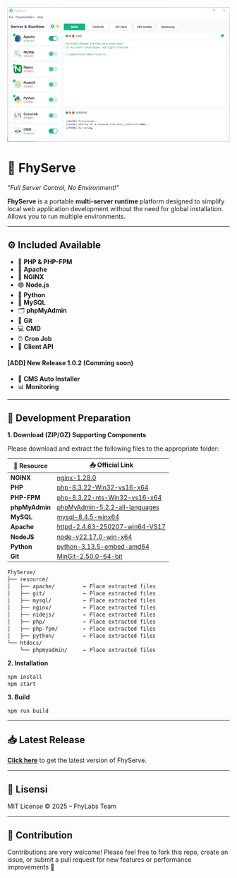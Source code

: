 <img src="./templates/images/s.jpg"/>

# 🚀 FhyServe

*"Full Server Control, No Environment!"*

**FhyServe** is a portable **multi-server runtime** platform designed to simplify local web application development without the need for global installation. Allows you to run multiple environments.

---

## ⚙️ Included Available

- 🐘 **PHP & PHP-FPM** 
- 🧰 **Apache**
- 🚀 **NGINX**
- 🟢 **Node.js**
- 🐍 **Python**
- 🐬 **MySQL**
- 🗂 **phpMyAdmin**
- 🐙 **Git**
- 💻 **CMD**
- ⏰ **Cron Job**
- 📡 **Client API**

#### [ADD] New Release 1.0.2 (Comming soon)

- 🧱 **CMS Auto Installer**
- 📊 **Monitoring**

---

## 🧰 Development Preparation

**1. Download (ZIP/GZ) Supporting Components**

Please download and extract the following files to the appropriate folder:

| 🔗 Resource     | 📥 Official Link |
|----------------|------------------|
| **NGINX**      | [nginx-1.28.0](https://nginx.org/en/download.html/) |
| **PHP**        | [php-8.3.22-Win32-vs16-x64](https://windows.php.net/downloads/releases/) |
| **PHP-FPM**     |[php-8.3.22-nts-Win32-vs16-x64](https://windows.php.net/download/) |
| **phpMyAdmin** | [phpMyAdmin-5.2.2-all-languages](https://www.phpmyadmin.net/downloads/) |
| **MySQL**      | [mysql-8.4.5-winx64](https://dev.mysql.com/downloads/mysql/) |
| **Apache**     | [httpd-2.4.63-250207-win64-VS17](https://www.apachelounge.com/download/) |
| **NodeJS**     | [node-v22.17.0-win-x64](https://nodejs.org/en/download) |
| **Python**     | [python-3.13.5-embed-amd64](https://www.python.org/downloads/windows/) |
| **Git**     | [MinGit-2.50.0-64-bit](https://github.com/git-for-windows/git/releases/tag/v2.50.0.windows.1) |

```
FhyServe/
├── resource/
│   ├── apache/			← Place extracted files
│   ├── git/			← Place extracted files
│   ├── mysql/			← Place extracted files
│   ├── nginx/			← Place extracted files
│   ├── nidejs/			← Place extracted files
│   ├── php/			← Place extracted files
│   ├── php-fpm/		← Place extracted files
│   ├── python/			← Place extracted files
└── htdocs/
    └── phpmyadmin/		← Place extracted files
```

**2. Installation**

```
npm install
npm start
```

**3. Build**

```
npm run build
```

---

## 📥 Latest Release

[**Click here**](https://github.com/fitri-hy/FhyServe/releases/latest) to get the latest version of FhyServe.

---

## 📜 Lisensi

MIT License © 2025 – FhyLabs Team

---

## 🤝 Contribution

Contributions are very welcome!
Please feel free to fork this repo, create an issue, or submit a pull request for new features or performance improvements 🚀